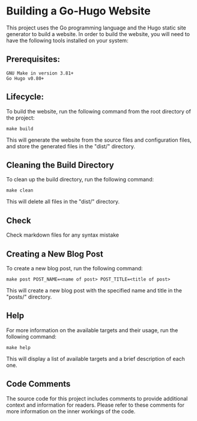 # Building a Go-Hugo Website

This project uses the Go programming language and the Hugo static site generator to build a website. In order to build the website, you will need to have the following tools installed on your system:

## Prerequisites:
    GNU Make in version 3.81+
    Go Hugo v0.80+


## Lifecycle:


To build the website, run the following command from the root directory of the project:

    make build

This will generate the website from the source files and configuration files, and store the generated files in the "dist/" directory.

## Cleaning the Build Directory

To clean up the build directory, run the following command:

    make clean

This will delete all files in the "dist/" directory.

## Check

Check markdown files for any syntax mistake

## Creating a New Blog Post
To create a new blog post, run the following command:

    make post POST_NAME=<name of post> POST_TITLE=<title of post>

This will create a new blog post with the specified name and title in the "posts/" directory.

## Help
For more information on the available targets and their usage, run the following command:

    make help

This will display a list of available targets and a brief description of each one.

## Code Comments

The source code for this project includes comments to provide additional context and information for readers. Please refer to these comments for more information on the inner workings of the code.
